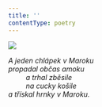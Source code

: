 ```yaml
---
title: ''
contentType: poetry
---
```


<section>

![](../Images/095.jpg)

_A jeden chlápek v Maroku  
propadal občas amoku  
         a trhal zběsile  
         na cucky košile  
a třískal hrnky v Maroku._

</section>

